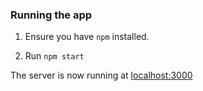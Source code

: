 ### Running the app

1. Ensure you have `npm` installed.

2. Run `npm start`

The server is now running at [localhost:3000](localhost:3000)
